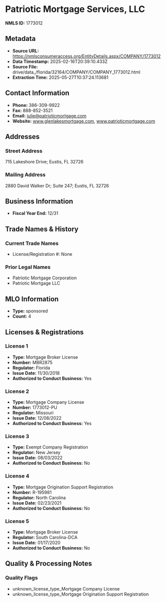 # Patriotic Mortgage Services, LLC

**NMLS ID:** 1773012

## Metadata
- **Source URL:** https://nmlsconsumeraccess.org/EntityDetails.aspx/COMPANY/1773012
- **Data Timestamp:** 2025-02-16T20:39:10.433Z
- **Source File:** drive/data_/florida/32164/COMPANY/COMPANY_1773012.html
- **Extraction Time:** 2025-05-27T10:37:24.113681

## Contact Information
- **Phone:** 386-309-9922
- **Fax:** 888-852-3521
- **Email:** julie@patrioticmortgage.com
- **Website:** www.glenlakesmortgage.com, www.patrioticmortgage.com

## Addresses
### Street Address
715 Lakeshore Drive; Eustis, FL 32726

### Mailing Address
2880 David Walker Dr; Suite 247; Eustis, FL 32726

## Business Information
- **Fiscal Year End:** 12/31

## Trade Names & History
### Current Trade Names
- License/Registration #: None

### Prior Legal Names
- Patriotic Mortgage Corporation
- Patriotic Mortgage LLC

## MLO Information
- **Type:** sponsored
- **Count:** 4

## Licenses & Registrations

### License 1
- **Type:** Mortgage Broker License
- **Number:** MBR2875
- **Regulator:** Florida
- **Issue Date:** 11/30/2018
- **Authorized to Conduct Business:** Yes

### License 2
- **Type:** Mortgage Company License
- **Number:** 1773012-PU
- **Regulator:** Missouri
- **Issue Date:** 12/08/2022
- **Authorized to Conduct Business:** Yes

### License 3
- **Type:** Exempt Company Registration
- **Regulator:** New Jersey
- **Issue Date:** 08/03/2022
- **Authorized to Conduct Business:** No

### License 4
- **Type:** Mortgage Origination Support Registration
- **Number:** R-195981
- **Regulator:** North Carolina
- **Issue Date:** 02/23/2021
- **Authorized to Conduct Business:** No

### License 5
- **Type:** Mortgage Broker License
- **Regulator:** South Carolina-DCA
- **Issue Date:** 01/17/2020
- **Authorized to Conduct Business:** No

## Quality & Processing Notes
### Quality Flags
- unknown_license_type_Mortgage Company License
- unknown_license_type_Mortgage Origination Support Registration
